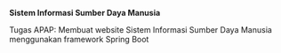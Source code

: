 **Sistem Informasi Sumber Daya Manusia**

Tugas APAP: Membuat website Sistem Informasi Sumber Daya Manusia menggunakan framework Spring Boot
